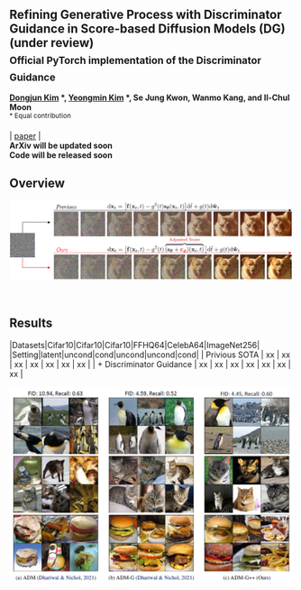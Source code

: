 ## Refining Generative Process with Discriminator Guidance in Score-based Diffusion Models (DG) (under review) <br><sub>Official PyTorch implementation of the Discriminator Guidance </sub>
**[Dongjun Kim](https://github.com/Kim-Dongjun) \*, [Yeongmin Kim](https://github.com/alsdudrla10) \*, Se Jung Kwon, Wanmo Kang, and Il-Chul Moon**   
<sup> * Equal contribution </sup> <br>

| [paper](https://arxiv.org/abs/2211.17091) |  <br>
**ArXiv will be updated soon** <br>
**Code will be released soon** <br>

## Overview
![Teaser image](./figures/Figure1_v2.PNG)

<br>



## Results
|Datasets|Cifar10|Cifar10|Cifar10|FFHQ64|CelebA64|ImageNet256|
|Setting|latent|uncond|cond|uncond|uncond|cond|
|    Privious SOTA      |     xx     |     xx     |     xx     |     xx     |      xx     |      xx     |      xx     |
|    + Discriminator Guidance       |     xx     |     xx     |     xx     |     xx     |     xx     |      xx     |      xx     |

![Teaser image](./figures/Figure2.PNG)
